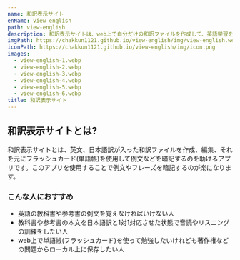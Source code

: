 ```yaml
---
name: 和訳表示サイト
enName: view-english
path: view-english
description: 和訳表示サイトは、web上で自分だけの和訳ファイルを作成して、英語学習を効率的にサポートするサイトです。フラッシュカード(単語帳)機能を搭載し、日本語表示からクリックで英文表示。外部に情報を送信しないので、著作権やプライバシーを気にせず安全にご利用いただけます。
imgPath: https://chakkun1121.github.io/view-english/img/view-english.webp
iconPath: https://chakkun1121.github.io/view-english/img/icon.png
images:
  - view-english-1.webp
  - view-english-2.webp
  - view-english-3.webp
  - view-english-4.webp
  - view-english-5.webp
  - view-english-6.webp
title: 和訳表示サイト
---
```


## 和訳表示サイトとは?

和訳表示サイトとは、英文、日本語訳が入った和訳ファイルを作成、編集、それを元にフラッシュカード(単語帳)を使用して例文などを暗記するのを助けるアプリです。このアプリを使用することで例文やフレーズを暗記するのが楽になります。

### こんな人におすすめ

- 英語の教科書や参考書の例文を覚えなければいけない人
- 教科書や参考書の本文を日本語訳と1対1対応させた状態で音読やリスニングの訓練をしたい人
- web上で単語帳(フラッシュカード)を使って勉強したいけれども著作権などの問題からローカル上に保存したい人
